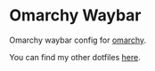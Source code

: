 # Omarchy Waybar

Omarchy waybar config for [omarchy](https://omarchy.org).

You can find my other dotfiles [here](https://github.com/timmo001/dotfiles).
